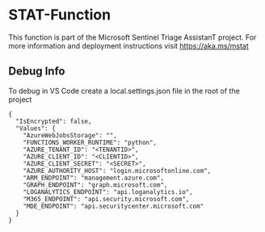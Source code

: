 # STAT-Function

This function is part of the Microsoft Sentinel Triage AssistanT project.  For more information and deployment instructions visit https://aka.ms/mstat

## Debug Info

To debug in VS Code create a local.settings.json file in the root of the project

```
{
  "IsEncrypted": false,
  "Values": {
    "AzureWebJobsStorage": "",
    "FUNCTIONS_WORKER_RUNTIME": "python",
    "AZURE_TENANT_ID": "<TENANTID>",
    "AZURE_CLIENT_ID": "<CLIENTID>",
    "AZURE_CLIENT_SECRET": "<SECRET>",
    "AZURE_AUTHORITY_HOST": "login.microsoftonline.com",
    "ARM_ENDPOINT": "management.azure.com",
    "GRAPH_ENDPOINT": "graph.microsoft.com",
    "LOGANALYTICS_ENDPOINT": "api.loganalytics.io",
    "M365_ENDPOINT": "api.security.microsoft.com",
    "MDE_ENDPOINT": "api.securitycenter.microsoft.com"
  }
}
```
